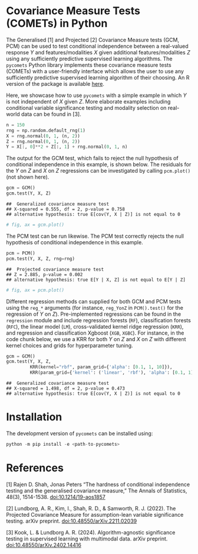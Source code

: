 # Covariance Measure Tests (COMETs) in Python

The Generalised \[1\] and Projected \[2\] Covariance Measure tests (GCM,
PCM) can be used to test conditional independence between a real-valued
response *Y* and features/modalities *X* given additional
features/modalities *Z* using any sufficiently predictive supervised
learning algorithms. The `pycomets` Python library implements these
covariance measure tests (COMETs) with a user-friendly interface which
allows the user to use any sufficiently predictive supervised learning
algorithm of their choosing. An R version of the package is available
[here](https://github.com/LucasKook/comets).

Here, we showcase how to use `pycomets` with a simple example in which
*Y* is not independent of *X* given *Z*. More elaborate examples
including conditional variable significance testing and modality
selection on real-world data can be found in \[3\].

``` python
n = 150
rng = np.random.default_rng(1)
X = rng.normal(0, 1, (n, 2))
Z = rng.normal(0, 1, (n, 2))
Y = X[:, 0]**2 + Z[:, 1] + rng.normal(0, 1, n)
```

The output for the GCM test, which fails to reject the null hypothesis
of conditional independence in this example, is shown below. The
residuals for the *Y* on *Z* and *X* on *Z* regressions can be
investigated by calling `pcm.plot()` (not shown here).

``` python
gcm = GCM()
gcm.test(Y, X, Z)
```

    ##  Generalized covariance measure test
    ## X-squared = 0.555, df = 2, p-value = 0.758
    ## alternative hypothesis: true E[cov(Y, X | Z)] is not equal to 0

``` python
# fig, ax = gcm.plot()
```

The PCM test can be run likewise. The PCM test correctly rejects the
null hypothesis of conditional independence in this example.

``` python
pcm = PCM()
pcm.test(Y, X, Z, rng=rng)
```

    ##  Projected covariance measure test
    ## Z = 2.885, p-value = 0.002
    ## alternative hypothesis: true E[Y | X, Z] is not equal to E[Y | Z]

``` python
# fig, ax = pcm.plot()
```

Different regression methods can supplied for both GCM and PCM tests
using the `reg_*` arguments (for instance, `reg_YonZ` in `PCM().test()`
for the regression of *Y* on *Z*). Pre-implemented regressions can be
found in the `regression` module and include regression forests (`RF`),
classification forests (`RFC`), the linear model (`LM`), cross-validated
kernel ridge regression (`KRR`), and regression and classification
Xgboost (`XGB`, `XGBC`). For instance, in the code chunk below, we use a
KRR for both *Y* on *Z* and *X* on *Z* with different kernel choices and
grids for hyperparameter tuning.

``` python
gcm = GCM()
gcm.test(Y, X, Z,
         KRR(kernel="rbf", param_grid={'alpha': [0.1, 1, 10]}),
         KRR(param_grid={'kernel': ('linear', 'rbf'), 'alpha': [0.1, 1]}))
```

    ##  Generalized covariance measure test
    ## X-squared = 1.498, df = 2, p-value = 0.473
    ## alternative hypothesis: true E[cov(Y, X | Z)] is not equal to 0

# Installation

The development version of `pycomets` can be installed using:

``` python
python -m pip install -e <path-to-pycomets> 
```

<!-- A stable version of `pycomets` can be installed from PyPI via: -->
<!-- ```python -->
<!-- pip install pycomets -->
<!-- ``` -->

# References

\[1\] Rajen D. Shah, Jonas Peters “The hardness of conditional
independence testing and the generalised covariance measure,” The Annals
of Statistics, 48(3), 1514-1538.
[doi:10.1214/19-aos1857](https://doi.org/10.1214/19-aos1857)

\[2\] Lundborg, A. R., Kim, I., Shah, R. D., & Samworth, R. J. (2022).
The Projected Covariance Measure for assumption-lean variable
significance testing. arXiv preprint.
[doi:10.48550/arXiv.2211.02039](https://doi.org/10.48550/arXiv.2211.02039)

\[3\] Kook, L. & Lundborg A. R. (2024). Algorithm-agnostic significance
testing in supervised learning with multimodal data. arXiv preprint.
[doi:10.48550/arXiv.2402.14416](https://doi.org/10.48550/arXiv.2402.14416)
